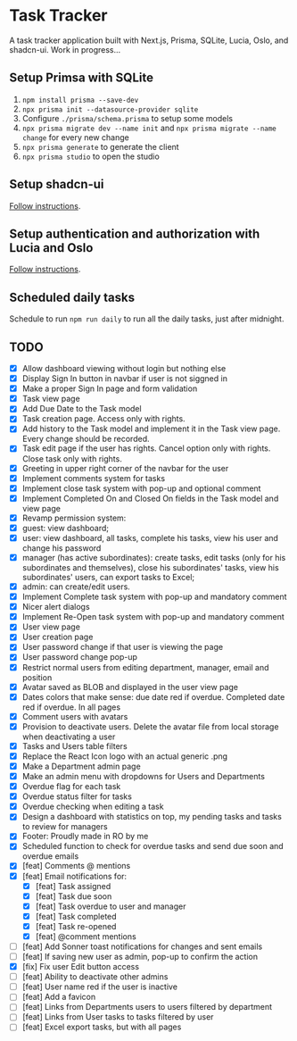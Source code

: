 # Task Tracker

A task tracker application built with Next.js, Prisma, SQLite, Lucia, Oslo, and shadcn-ui. Work in progress...

## Setup Primsa with SQLite

1. `npm install prisma --save-dev`
2. `npx prisma init --datasource-provider sqlite`
3. Configure `./prisma/schema.prisma` to setup some models
4. `npx prisma migrate dev --name init` and `npx prisma migrate --name change` for every new change
5. `npx prisma generate` to generate the client
6. `npx prisma studio` to open the studio

## Setup shadcn-ui

[Follow instructions](https://ui.shadcn.com/docs/installation/next).

## Setup authentication and authorization with Lucia and Oslo

[Follow instructions](https://www.robinwieruch.de/next-authentication/).

## Scheduled daily tasks

Schedule to run `npm run daily` to run all the daily tasks, just after midnight.

## TODO

- [x] Allow dashboard viewing without login but nothing else
- [x] Display Sign In button in navbar if user is not siggned in
- [x] Make a proper Sign In page and form validation
- [x] Task view page
- [x] Add Due Date to the Task model
- [x] Task creation page. Access only with rights.
- [x] Add history to the Task model and implement it in the Task view page. Every change should be recorded.
- [x] Task edit page if the user has rights. Cancel option only with rights. Close task only with rights.
- [x] Greeting in upper right corner of the navbar for the user
- [x] Implement comments system for tasks
- [x] Implement close task system with pop-up and optional comment
- [x] Implement Completed On and Closed On fields in the Task model and view page
- [x] Revamp permission system:
- [x] guest: view dashboard;
- [x] user: view dashboard, all tasks, complete his tasks, view his user and change his password
- [x] manager (has active subordinates): create tasks, edit tasks (only for his subordinates and themselves), close his subordinates' tasks, view his subordinates' users, can export tasks to Excel;
- [x] admin: can create/edit users.
- [x] Implement Complete task system with pop-up and mandatory comment
- [x] Nicer alert dialogs
- [x] Implement Re-Open task system with pop-up and mandatory comment
- [x] User view page
- [x] User creation page
- [x] User password change if that user is viewing the page
- [x] User password change pop-up
- [x] Restrict normal users from editing department, manager, email and position
- [x] Avatar saved as BLOB and displayed in the user view page
- [x] Dates colors that make sense: due date red if overdue. Completed date red if overdue. In all pages
- [x] Comment users with avatars
- [x] Provision to deactivate users. Delete the avatar file from local storage when deactivating a user
- [x] Tasks and Users table filters
- [x] Replace the React Icon logo with an actual generic .png
- [x] Make a Department admin page
- [x] Make an admin menu with dropdowns for Users and Departments
- [x] Overdue flag for each task
- [x] Overdue status filter for tasks
- [x] Overdue checking when editing a task
- [x] Design a dashboard with statistics on top, my pending tasks and tasks to review for managers
- [x] Footer: Proudly made in RO by me
- [x] Scheduled function to check for overdue tasks and send due soon and overdue emails
- [x] [feat] Comments @ mentions
- [x] [feat] Email notifications for:
  - [x] [feat] Task assigned
  - [x] [feat] Task due soon
  - [x] [feat] Task overdue to user and manager
  - [x] [feat] Task completed
  - [x] [feat] Task re-opened
  - [x] [feat] @comment mentions
- [ ] [feat] Add Sonner toast notifications for changes and sent emails
- [ ] [feat] If saving new user as admin, pop-up to confirm the action
- [x] [fix] Fix user Edit button access
- [ ] [feat] Ability to deactivate other admins
- [ ] [feat] User name red if the user is inactive
- [ ] [feat] Add a favicon
- [ ] [feat] Links from Departments users to users filtered by department
- [ ] [feat] Links from User tasks to tasks filtered by user
- [ ] [feat] Excel export tasks, but with all pages
